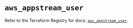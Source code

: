 # `aws_appstream_user`

Refer to the Terraform Registry for docs: [`aws_appstream_user`](https://registry.terraform.io/providers/hashicorp/aws/6.16.0/docs/resources/appstream_user).
